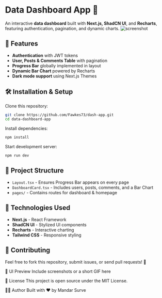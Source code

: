# Data Dashboard App 🚀

An interactive **data dashboard** built with **Next.js, ShadCN UI**, and **Recharts**, featuring authentication, pagination, and dynamic charts.
![screenshot](./public/preview-image.png)

## 🌟 Features

- **Authentication** with JWT tokens
- **User, Posts & Comments Table** with pagination
- **Progress Bar** globally implemented in layout
- **Dynamic Bar Chart** powered by Recharts
- **Dark mode support** using Next.js Themes

## 🛠 Installation & Setup

Clone this repository:

```bash
git clone https://github.com/Fawkes73/dash-app.git
cd data-dashboard-app
```

Install dependencies:

```bash
npm install
```

Start development server:

```bash
npm run dev
```

## 📂 Project Structure

- `Layout.tsx` - Ensures Progress Bar appears on every page
- `DashboardCard.tsx` - Includes users, posts, comments, and a Bar Chart
- `pages/` - Contains routes for dashboard & homepage

## 🚀 Technologies Used

- **Next.js** - React Framework
- **ShadCN UI** - Stylized UI components
- **Recharts** - Interactive charting
- **Tailwind CSS** - Responsive styling

## 🤝 Contributing

Feel free to fork this repository, submit issues, or send pull requests! 🎯

📸 UI Preview
Include screenshots or a short GIF here

📄 License
This project is open source under the MIT License.

🙋‍♂️ Author
Built with ❤️ by Mandar Surve
